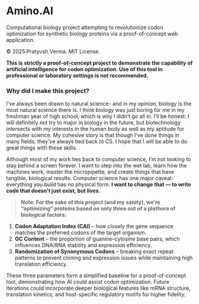 # Amino.AI
Computational biology project attempting to revolutionize codon optimization for synthetic biology proteins via a proof-of-concept web application.

© 2025 Pratyush Verma. MIT License.



<aside>

**This is strictly a proof-of-concept project to demonstrate the capability of artificial intelligence for codon optimization. Use of this tool in professional or laboratory settings is not recommended.**

</aside>

### **Why did I make this project?**

I’ve always been drawn to natural science- and in my opinion, biology is the most natural science there is. I think biology was just boring for me in my freshman year of high school, which is why I didn’t go all in. I’ll be honest: I will definitely not try to major in biology in the future, but biotechnology intersects with my interests in the human body as well as my aptitude for computer science. My cohesive story is that though I've done things in many fields, they've always tied back to CS.  I hope that I will be able to do great things with these skills.

Although most of my work ties back to computer science, I’m not looking to stay behind a screen forever. I want to step into the wet lab, learn how the machines work, master the micropipette, and create things that have tangible, biological results. Computer science has one major caveat: everything you build has no physical form. **I want to change that — to write code that doesn’t just exist, but *lives*.**



>**Note: For the sake of this project (and my sanity), we’re “optimizing” proteins based on only three out of a plethora of biological factors:**
>

1. **Codon Adaptation Index (CAI)** – how closely the gene sequence matches the preferred codons of the target organism.
2. **GC Content** – the proportion of guanine–cytosine base pairs, which influences DNA/RNA stability and expression efficiency.
3.  **Randomization of Synonymous Codons** – breaking exact repeat patterns to prevent cloning and expression issues while maintaining high translation efficiency.

These three parameters form a simplified baseline for a proof-of-concept tool, demonstrating how AI could assist codon optimization. Future iterations could incorporate deeper biological features like mRNA structure, translation kinetics, and host-specific regulatory motifs for higher fidelity.
